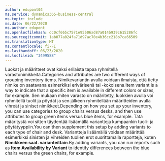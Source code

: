 ```yaml
---
author: edupont04
ms.service: dynamics365-business-central
ms.topic: include
ms.date: 06/22/2020
ms.author: edupont
ms.openlocfilehash: dc0cf665c7571e95506ad87a014b939c615286fc
ms.sourcegitcommit: 1ab077a024fa71d97ac70e4b36cc218b7ca66509
ms.translationtype: HT
ms.contentlocale: fi-FI
ms.lasthandoff: 06/23/2020
ms.locfileid: "3499588"
---
```

<span data-ttu-id="50c3a-101">Luokat ja määritteet ovat kaksi erilaista tapaa ryhmitellä varastonimikkeitä.</span><span class="sxs-lookup"><span data-stu-id="50c3a-101">Categories and attributes are two different ways of grouping inventory items.</span></span> <span data-ttu-id="50c3a-102">Nimikevariantin avulla voidaan ilmaista, että tietty nimike on saatavana esimerkiksi erivärisenä tai -kokoisena.</span><span class="sxs-lookup"><span data-stu-id="50c3a-102">Item variant is a way to indicate that a specific item is available in different colors or sizes, for example.</span></span> <span data-ttu-id="50c3a-103">Sen mukaan miten varasto on määritetty, luokkien avulla voi ryhmitellä tuolit ja pöydät ja sen jälkeen ryhmitellään määritteiden avulla vihreät ja siniset nimikkeet.</span><span class="sxs-lookup"><span data-stu-id="50c3a-103">Depending on how you set up your inventory, you can use categories to group chairs versus desks, and then use attributes to group green items versus blue items, for example.</span></span> <span data-ttu-id="50c3a-104">Tätä määritystä voi sitten täydentää lisäämällä variantteja kumpaankin tuoli- ja pöytätyyppiin.</span><span class="sxs-lookup"><span data-stu-id="50c3a-104">You can then supplement this setup by adding variants to each type of chair and desk.</span></span> <span data-ttu-id="50c3a-105">Variantteja lisäämällä voidaan määrittää esimerkiksi sinisten ja vihreiden tuolien erot suorittamalla raportteja, kuten **Nimikkeen saat. varianteittain**.</span><span class="sxs-lookup"><span data-stu-id="50c3a-105">By adding variants, you can run reports such as **Item Availability by Variant** to identify differences between the blue chairs versus the green chairs, for example.</span></span>
